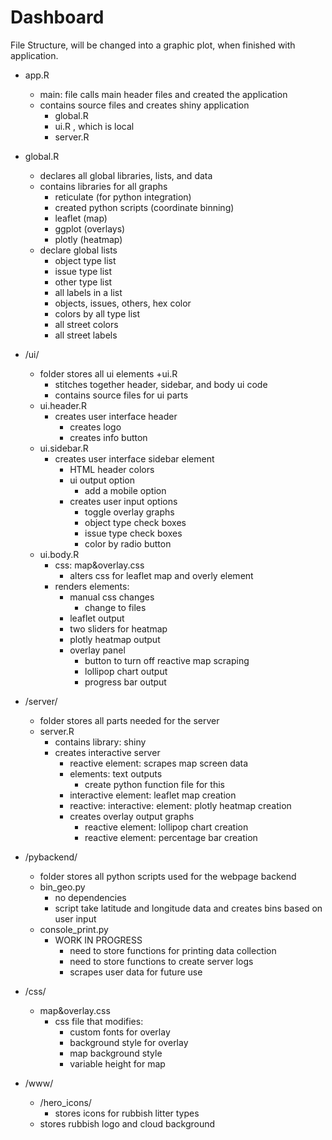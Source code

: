 # Dashboard

File Structure, will be changed into a graphic plot, when finished with application.

* app.R
  + main: file calls main header files and created the application
  + contains source files and creates shiny application
    - global.R
    - ui.R , which is local
    - server.R
    
* global.R
  + declares all global libraries, lists, and data
  + contains libraries for all graphs
    - reticulate (for python integration)
    - created python scripts (coordinate binning)
    - leaflet (map)
    - ggplot (overlays)
    - plotly (heatmap)
  + declare global lists
    - object type list
    - issue type list
    - other type list
    - all labels in a list
    - objects, issues, others, hex color
    - colors by all type list
    - all street colors
    - all street labels
    
* /ui/
  + folder stores all ui elements
  +ui.R
    - stitches together header, sidebar, and body ui code
    - contains source files for ui parts
  + ui.header.R
    - creates user interface header
      + creates logo
      + creates info button
  + ui.sidebar.R
    - creates user interface sidebar element
      + HTML header colors
      + ui output option
        - add a mobile option
      + creates user input options
        - toggle overlay graphs
        - object type check boxes
        - issue type check boxes
        - color by radio button
  + ui.body.R
    - css: map&overlay.css
      + alters css for leaflet map and overly element
    - renders elements:
      + manual css changes
        - change to files
      + leaflet output
      + two sliders for heatmap
      + plotly heatmap output
      + overlay panel
        - button to turn off reactive map scraping
        - lollipop chart output
        - progress bar output

* /server/
  + folder stores all parts needed for the server
  + server.R
    - contains library: shiny
    - creates interactive server
      + reactive element: scrapes map screen data
      + elements: text outputs
        - create python function file for this
      + interactive element: leaflet map creation
      + reactive: interactive: element: plotly heatmap creation
      + creates overlay output graphs
        - reactive element: lollipop chart creation
        - reactive element: percentage bar creation

* /pybackend/
  + folder stores all python scripts used for the webpage backend
  + bin_geo.py
    - no dependencies
    - script take latitude and longitude data and creates bins based on user input
  + console_print.py
    - WORK IN PROGRESS
      + need to store functions for printing data collection
      + need to store functions to create server logs
      + scrapes user data for future use
      
* /css/
  + map&overlay.css
    - css file that modifies:
      + custom fonts for overlay
      + background style for overlay
      + map background style
      + variable height for map

* /www/
  + /hero_icons/
    - stores icons for rubbish litter types
  + stores rubbish logo and cloud background
